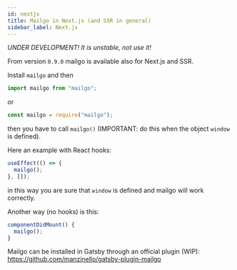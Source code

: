 ```yaml
---
id: nextjs
title: Mailgo in Next.js (and SSR in general)
sidebar_label: Next.js
---
```


_UNDER DEVELOPMENT! It is unstable, not use it!_

From version `0.9.0` mailgo is available also for Next.js and SSR.

Install `mailgo` and then

```js
import mailgo from "mailgo";
```

or

```js
const mailgo = require("mailgo");
```

then you have to call `mailgo()` (IMPORTANT: do this when the object `window` is defined).

Here an example with React hooks:

```js
useEffect(() => {
  mailgo();
}, []);
```

in this way you are sure that `window` is defined and mailgo will work correctly.

Another way (no hooks) is this:

```js
componentDidMount() {
  mailgo();
}
```

Mailgo can be installed in Gatsby through an official plugin (WIP): https://github.com/manzinello/gatsby-plugin-mailgo
